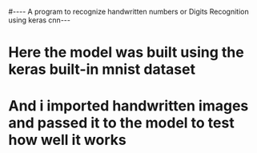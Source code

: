 #---- A program to recognize handwritten numbers or Digits Recognition using keras cnn---
# Here the model was built using the keras built-in mnist dataset
# And i imported handwritten images and passed it to the model to test how well it works
